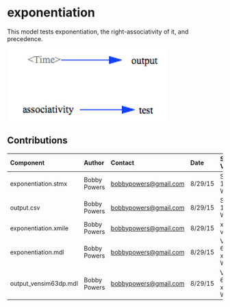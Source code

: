 exponentiation
==============

This model tests exponentiation, the right-associativity of it, and
precedence.

![test_lookups Vensim screenshot](vensim_screenshot.png)

Contributions
-------------

| Component             | Author          | Contact                    | Date    | Software Version          |
|:--------------------- |:--------------- |:-------------------------- |:------- |:------------------------- |
| exponentiation.stmx   | Bobby Powers    | bobbypowers@gmail.com      | 8/29/15 | Stella 10.0.6 for Win     |
| output.csv            | Bobby Powers    | bobbypowers@gmail.com      | 8/29/15 | Stella 10.0.6 for Win     |
| exponentiation.xmile  | Bobby Powers    | bobbypowers@gmail.com      | 8/29/15 | xmileconv v0.1.0          |
| exponentiation.mdl    | Bobby Powers    | bobbypowers@gmail.com      | 8/29/15 | Vensim 6.3 DP x32 for Win |
| output_vensim63dp.mdl | Bobby Powers    | bobbypowers@gmail.com      | 8/29/15 | Vensim 6.3 DP x32 for Win |
